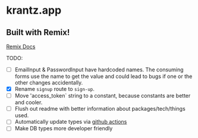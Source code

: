 # krantz.app



## Built with Remix!

[Remix Docs](https://remix.run/docs)


TODO:
- [ ] EmailInput & PasswordInput have hardcoded names. The consuming forms use the name to get the value and could lead to bugs if one or the other changes accidentally.
- [x] Rename `signup` route to `sign-up`.
- [ ] Move 'access_token` string to a constant, because constants are better and cooler.
- [ ] Flush out readme with better information about packages/tech/things used.
- [ ] Automatically update types via [github actions](https://supabase.com/docs/reference/javascript/generating-types)
- [ ] Make DB types more developer friendly
